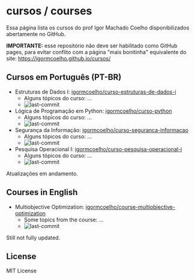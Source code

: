 # cursos / courses

Essa página lista os cursos do prof Igor Machado Coelho disponibilizados abertamente no GitHub.

**IMPORTANTE:** esse repositório não deve ser habilitado como GitHub pages, para evitar conflito com a página "mais bonitinha" equivalente do site: https://igormcoelho.github.io/cursos/

## Cursos em Português (PT-BR)

- Estruturas de Dados I: [igormcoelho/curso-estruturas-de-dados-i](https://github.com/igormcoelho/curso-estruturas-de-dados-i)
   * Alguns tópicos do curso: ...
   * ![last-commit](https://img.shields.io/github/last-commit/igormcoelho/curso-estruturas-de-dados-i)
- Lógica de Programação em Python: [igormcoelho/curso-python](https://github.com/igormcoelho/curso-python)
   * Alguns tópicos do curso: ...
   * ![last-commit](https://img.shields.io/github/last-commit/igormcoelho/curso-python)
- Segurança da Informação: [igormcoelho/curso-seguranca-informacao](https://igormcoelho.github.io/curso-seguranca-informacao)
   * Alguns tópicos do curso: ...
   * ![last-commit](https://img.shields.io/github/last-commit/igormcoelho/curso-seguranca-informacao)
- Pesquisa Operacional I: [igormcoelho/curso-pesquisa-operacional-i](https://igormcoelho.github.io/curso-pesquisa-operacional-i)
   * Alguns tópicos do curso: ...
   * ![last-commit](https://img.shields.io/github/last-commit/igormcoelho/curso-pesquisa-operacional-i)

Atualizações em andamento.

## Courses in English

- Multiobjective Optimization: [igormcoelho/course-multiobjective-optimization](https://github.com/igormcoelho/course-multiobjective-optimization)
   * Some topics from the course: ...
   * ![last-commit](https://img.shields.io/github/last-commit/igormcoelho/course-multiobjective-optimization)

Still not fully updated.

## License

MIT License
